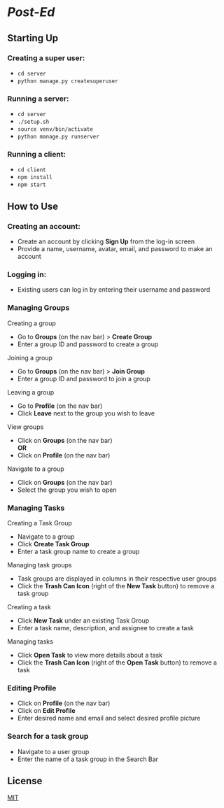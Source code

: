 # _Post-Ed_

## Starting Up

### Creating a super user:
* ``cd server``
* ``python manage.py createsuperuser``

### Running a server:
* `cd server`
* `./setup.sh`
* `source venv/bin/activate`
* `python manage.py runserver`

### Running a client:
* `cd client`
* `npm install`
* `npm start`

## How to Use

### Creating an account:
* Create an account by clicking **Sign Up** from the log-in screen
* Provide a name, username, avatar, email, and password to make an account

### Logging in:
* Existing users can log in by entering their username and password

### Managing Groups
Creating a group
* Go to **Groups** (on the nav bar) > **Create Group**
* Enter a group ID and password to create a group  

Joining a group
* Go to **Groups** (on the nav bar) > **Join Group**
* Enter a group ID and password to join a group  

Leaving a group
* Go to **Profile** (on the nav bar)
* Click **Leave** next to the group you wish to leave

View groups
* Click on **Groups** (on the nav bar)  
**OR**
* Click on **Profile** (on the nav bar)

Navigate to a group
* Click on **Groups** (on the nav bar)
* Select the group you wish to open

### Managing Tasks
Creating a Task Group  
* Navigate to a group
* Click **Create Task Group**
* Enter a task group name to create a group  

Managing task groups
* Task groups are displayed in columns in their respective user groups
* Click the **Trash Can Icon** (right of the **New Task** button) to remove a task group

Creating a task  
* Click **New Task** under an existing Task Group
* Enter a task name, description, and assignee to create a task

Managing tasks
* Click **Open Task** to view more details about a task
* Click the **Trash Can Icon** (right of the **Open Task** button) to remove a task

### Editing Profile
* Click on **Profile** (on the nav bar)
* Click on **Edit Profile**
* Enter desired name and email and select desired profile picture

### Search for a task group
* Navigate to a user group
* Enter the name of a task group in the Search Bar

## License
[MIT](https://choosealicense.com/licenses/mit/)
